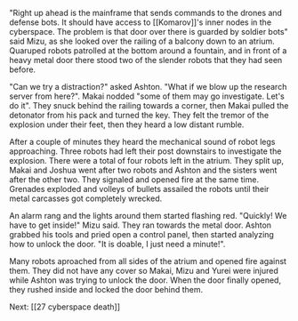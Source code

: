 "Right up ahead is the mainframe that sends commands to the drones and defense bots. It should have access to [[Komarov]]'s inner nodes in the cyberspace. The problem is that door over there is guarded by soldier bots" said Mizu, as she looked over the railing of a balcony down to an atrium. Quaruped robots patrolled at the bottom around a fountain, and in front of a heavy metal door there stood two of the slender robots that they had seen before.

"Can we try a distraction?" asked Ashton. "What if we blow up the research server from here?". Makai nodded "some of them may go investigate. Let's do it". They snuck behind the railing towards a corner, then Makai pulled the detonator from his pack and turned the key. They felt the tremor of the explosion under their feet, then they heard a low distant rumble.

After a couple of minutes they heard the mechanical sound of robot legs approaching. Three robots had left their post downstairs to investigate the explosion. There were a total of four robots left in the atrium. They split up, Makai and Joshua went after two robots and Ashton and the sisters went after the other two. They signaled and opened fire at the same time. Grenades exploded and volleys of bullets assailed the robots until their metal carcasses got completely wrecked.

An alarm rang and the lights around them started flashing red. "Quickly! We have to get inside!" Mizu said. They ran towards the metal door. Ashton grabbed his tools and pried open a control panel, then started analyzing how to unlock the door. "It is doable, I just need a minute!". 

Many robots aproached from all sides of the atrium and opened fire against them. They did not have any cover so Makai, Mizu and Yurei were injured while Ashton was trying to unlock the door. When the door finally opened, they rushed inside and locked the door behind them.

Next: [[27 cyberspace death]]